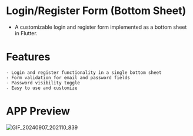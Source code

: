 # Login/Register Form (Bottom Sheet)
  - A customizable login and register form implemented as a bottom sheet in Flutter.


# Features

    - Login and register functionality in a single bottom sheet
    - Form validation for email and password fields
    - Password visibility toggle
    - Easy to use and customize

# APP Preview

![GIF_20240907_202110_839](https://github.com/user-attachments/assets/cb55e55b-819f-44ce-b02d-06e331819c1d)
